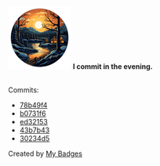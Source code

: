 <img src="https://github.com/my-badges/my-badges/blob/master/badges/time-of-commit/evening-commits.png?raw=true" alt="I commit in the evening." title="I commit in the evening." width="128">
<strong>I commit in the evening.</strong>
<br><br>

Commits:

- <a href="https://github.com/kube-logging/telemetry-controller/commit/78b49f430f3949261ed02df3239af99ca6fe08e7">78b49f4</a>
- <a href="https://github.com/kube-logging/telemetry-controller/commit/b0731f65bf27b0d614ecbdd9ab0d539b6ffa80cb">b0731f6</a>
- <a href="https://github.com/kube-logging/telemetry-controller/commit/ed32153aa19bba0ae95177eba4817ee84a15d414">ed32153</a>
- <a href="https://github.com/kube-logging/telemetry-controller/commit/43b7b43b0245a2da2ddfeba18a250016f13a830c">43b7b43</a>
- <a href="https://github.com/kube-logging/telemetry-controller/commit/30234d5e3c19a1821fb24589f0dcc4a2f3fb5ed9">30234d5</a>


Created by <a href="https://github.com/my-badges/my-badges">My Badges</a>